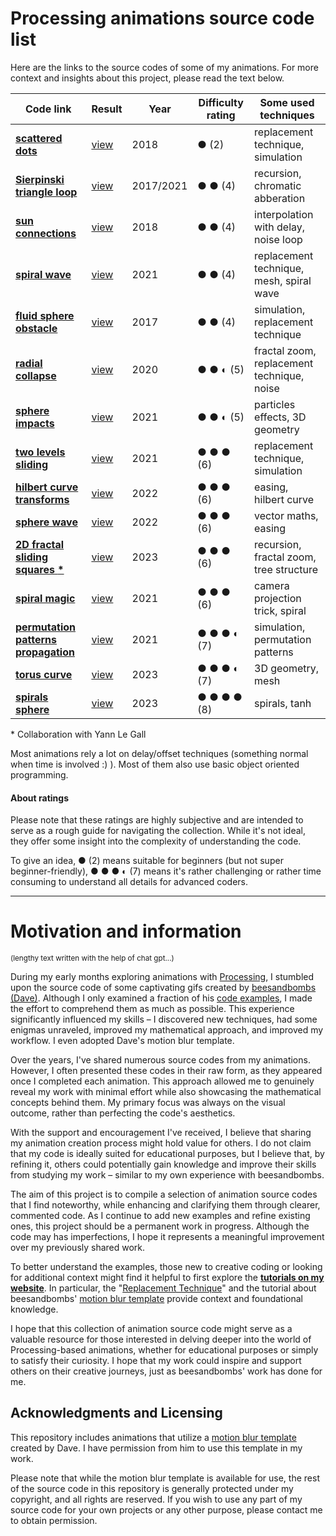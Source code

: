 # Processing animations source code list

Here are the links to the source codes of some of my animations. For more context and insights about this project, please read the text below.


| Code link | Result | Year | Difficulty rating | Some used techniques |
|-------------|--------|------|-------------------|--------------------|
| [**scattered dots**](https://github.com/Bleuje/processing-animations-code/blob/main/code/scattereddots/scattereddots.pde) | [view](https://bleuje.com/gifanimationsite/single/scattereddots/) | 2018 | ● (2) | replacement technique, simulation |
| [**Sierpinski triangle loop**](https://github.com/Bleuje/processing-animations-code/blob/main/code/sierpinskiloop/sierpinskiloop.pde) | [view](https://twitter.com/etiennejcb/status/1367173073250758661) | 2017/2021 | ● ● (4) | recursion, chromatic abberation |
| [**sun connections**](https://github.com/Bleuje/processing-animations-code/blob/main/code/sunconnections/sunconnections.pde) | [view](https://bleuje.com/gifanimationsite/single/sunconnections/) | 2018 | ● ● (4) | interpolation with delay, noise loop |
| [**spiral wave**](https://github.com/Bleuje/processing-animations-code/blob/main/code/spiralwave/spiralwave.pde) | [view](https://bleuje.com/gifanimationsite/single/spiralwave/) | 2021 | ● ● (4) | replacement technique, mesh, spiral wave |
| [**fluid sphere obstacle**](https://github.com/Bleuje/processing-animations-code/blob/main/code/fluidsphereobstacle/fluidsphereobstacle.pde) | [view](https://bleuje.com/gifanimationsite/single/fluidsphereobstacle/) | 2017 | ● ● (4) | simulation, replacement technique |
| [**radial collapse**](https://github.com/Bleuje/processing-animations-code/blob/main/code/radialcollapse/radialcollapse.pde) | [view](https://bleuje.com/gifanimationsite/single/radialcollapse/) | 2020 | ● ● ◐ (5) | fractal zoom, replacement technique, noise |
| [**sphere impacts**](https://github.com/Bleuje/processing-animations-code/blob/main/code/sphereimpacts/sphereimpacts.pde) | [view](https://bleuje.com/gifanimationsite/single/sphereimpacts/) | 2021 | ● ● ◐ (5) | particles effects, 3D geometry |
 [**two levels sliding**](https://github.com/Bleuje/processing-animations-code/blob/main/code/twolevelssliding/twolevelssliding.pde) | [view](https://bleuje.com/gifanimationsite/single/twolevelssliding/) | 2021 | ● ● ● (6) | replacement technique, simulation |
| [**hilbert curve transforms**](https://github.com/Bleuje/processing-animations-code/blob/main/code/hilbertcurvetransforms/hilbertcurvetransforms.pde) | [view](https://bleuje.com/gifanimationsite/single/hilbertcurvetransforms/) | 2022 | ● ● ● (6) | easing, hilbert curve |
| [**sphere wave**](https://github.com/Bleuje/processing-animations-code/blob/main/code/spherewave/spherewave.pde) | [view](https://bleuje.com/gifanimationsite/single/spherewave/) | 2022 | ● ● ● (6) | vector maths, easing |
| [**2D fractal sliding squares** **\***](https://github.com/Bleuje/processing-animations-code/blob/main/code/fractalsliding2d/fractalsliding2d.pde) | [view](https://bleuje.com/gifanimationsite/single/2dfractalslidingsquares/) | 2023 | ● ● ● (6) | recursion, fractal zoom, tree structure |
| [**spiral magic**](https://github.com/Bleuje/processing-animations-code/blob/main/code/spiralmagic/spiralmagic.pde) | [view](https://bleuje.com/gifanimationsite/single/spiralmagic/) | 2021 | ● ● ● (6) | camera projection trick, spiral |
| [**permutation patterns propagation**](https://github.com/Bleuje/processing-animations-code/blob/main/code/permutationpatternspropagation/permutationpatternspropagation.pde) | [view](https://bleuje.com/gifanimationsite/single/permutationpatternspropagation/) | 2021 | ● ● ● ◐ (7) | simulation, permutation patterns |
| [**torus curve**](https://github.com/Bleuje/processing-animations-code/blob/main/code/toruscurve/toruscurve.pde) | [view](https://bleuje.com/gifanimationsite/single/toruscurve/) | 2023 | ● ● ● ◐ (7) | 3D geometry, mesh |
| [**spirals sphere**](https://github.com/Bleuje/processing-animations-code/blob/main/code/spiralssphere/spiralssphere.pde) | [view](https://bleuje.com/gifanimationsite/single/spiralssphere/) | 2023 | ● ● ● ● (8) | spirals, tanh |

\* Collaboration with Yann Le Gall

Most animations rely a lot on delay/offset techniques (something normal when time is involved :) ). Most of them also use basic object oriented programming.


#### About ratings

Please note that these ratings are highly subjective and are intended to serve as a rough guide for navigating the collection. While it's not ideal, they offer some insight into the complexity of understanding the code.

To give an idea, ● (2) means suitable for beginners (but not super beginner-friendly), ● ● ● ◐ (7) means it's rather challenging  or rather time consuming to understand all details for advanced coders.

---

# Motivation and information
<sup>(lengthy text written with the help of chat gpt...)</sup>

During my early months exploring animations with [Processing](https://processing.org/), I stumbled upon the source code of some captivating gifs created by [beesandbombs (Dave)](https://beesandbombs.com/). Although I only examined a fraction of his [code examples](https://gist.github.com/beesandbombs), I made the effort to comprehend them as much as possible. This experience significantly influenced my skills – I discovered new techniques, had some enigmas unraveled, improved my mathematical approach, and improved my workflow. I even adopted Dave's motion blur template.

Over the years, I've shared numerous source codes from my animations. However, I often presented these codes in their raw form, as they appeared once I completed each animation. This approach allowed me to genuinely reveal my work with minimal effort while also showcasing the mathematical concepts behind them. My primary focus was always on the visual outcome, rather than perfecting the code's aesthetics.

With the support and encouragement I've received, I believe that sharing my animation creation process might hold value for others. I do not claim that my code is ideally suited for educational purposes, but I believe that, by refining it, others could potentially gain knowledge and improve their skills from studying my work – similar to my own experience with beesandbombs.

The aim of this project is to compile a selection of animation source codes that I find noteworthy, while enhancing and clarifying them through clearer, commented code. As I continue to add new examples and refine existing ones, this project should be a permanent work in progress. Although the code may has imperfections, I hope it represents a meaningful improvement over my previously shared work.

To better understand the examples, those new to creative coding or looking for additional context might find it helpful to first explore the [**tutorials on my website**](https://bleuje.com/tutorials/). In particular, the "[Replacement Technique](https://bleuje.com/tutorial4/)" and the tutorial about beesandbombs' [motion blur template](https://bleuje.com/tutorial6/) provide context and foundational knowledge. 

I hope that this collection of animation source code might serve as a valuable resource for those interested in delving deeper into the world of Processing-based animations, whether for educational purposes or simply to satisfy their curiosity. I hope that my work could inspire and support others on their creative journeys, just as beesandbombs' work has done for me.

## Acknowledgments and Licensing

This repository includes animations that utilize a [motion blur template](https://bleuje.com/tutorial6/) created by Dave. I have permission from him to use this template in my work.

Please note that while the motion blur template is available for use, the rest of the source code in this repository is generally protected under my copyright, and all rights are reserved. If you wish to use any part of my source code for your own projects or any other purpose, please contact me to obtain permission.
